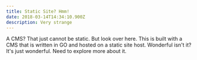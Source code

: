 ```yaml
---
title: Static Site? Hmm!
date: 2018-03-14T14:34:10.900Z
description: Very strange
---
```

A CMS? That just cannot be static. But look over here. This is built with a CMS that is written in GO and hosted on a static site host. Wonderful isn't it? It's just wonderful. Need to explore more about it.
